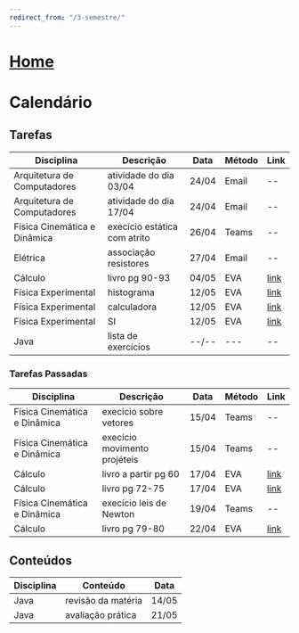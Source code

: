 ```yaml
---
redirect_from: "/3-semestre/"
---
```


# [Home](/engenharia-de-computacao/)

# Calendário

## Tarefas

Disciplina                   | Descrição                    | Data  | Método | Link
---------------------------- | ---------------------------- | ----- | ------ | -------------------------------
Arquitetura de Computadores  | atividade do dia 03/04       | 24/04 | Email  | --
Arquitetura de Computadores  | atividade do dia 17/04       | 24/04 | Email  | --
Física Cinemática e Dinâmica | execício estática com atrito | 26/04 | Teams  | --
Elétrica                     | associação resistores        | 27/04 | Email  | --
Cálculo                      | livro pg 90-93               | 04/05 | EVA    | [link](http://eva.unitau.br/mod/assign/view.php?id=44734)
Física Experimental          | histograma                   | 12/05 | EVA    | [link](http://eva.unitau.br/mod/assign/view.php?id=51022)
Física Experimental          | calculadora                  | 12/05 | EVA    | [link](http://eva.unitau.br/mod/assign/view.php?id=51019)
Física Experimental          | SI                           | 12/05 | EVA    | [link](http://eva.unitau.br/mod/assign/view.php?id=51017)
Java                         | lista de exercícios          | --/-- | ---    | --

### Tarefas Passadas

Disciplina                   | Descrição                    | Data  | Método | Link
---------------------------- | ---------------------------- | ----- | ------ | -------------------------------
Física Cinemática e Dinâmica | execício sobre vetores       | 15/04 | Teams  | --
Física Cinemática e Dinâmica | execício movimento projéteis | 15/04 | Teams  | --
Cálculo                      | livro a partir pg 60         | 17/04 | EVA    | [link](http://eva.unitau.br/mod/assign/view.php?id=44708)
Cálculo                      | livro pg 72-75               | 17/04 | EVA    | [link](http://eva.unitau.br/mod/assign/view.php?id=44721)
Física Cinemática e Dinâmica | execício leis de Newton      | 19/04 | Teams  | --
Cálculo                      | livro pg 79-80               | 22/04 | EVA    | [link](http://eva.unitau.br/mod/assign/view.php?id=44730)

## Conteúdos

Disciplina                   | Conteúdo                     | Data
---------------------------- | ---------------------------- | -----
Java                         | revisão da matéria           | 14/05
Java                         | avaliação prática            | 21/05
